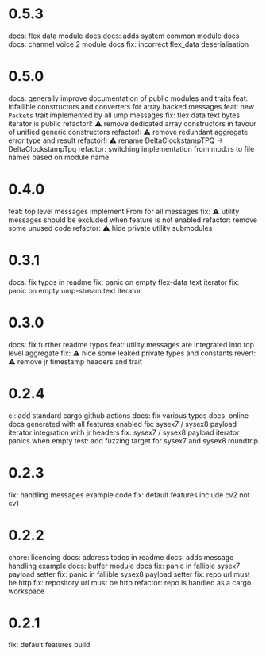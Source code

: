 # 0.5.3
docs: flex data module docs
docs: adds system common module docs
docs: channel voice 2 module docs
fix: incorrect flex_data deserialisation

# 0.5.0
docs: generally improve documentation of public modules and traits
feat: infallible constructors and converters for array backed messages
feat: new `Packets` trait implemented by all ump messages
fix: flex data text bytes iterator is public
refactor!: ⚠️  remove dedicated array constructors in favour of unified generic constructors
refactor!: ⚠️  remove redundant aggregate error type and result
refactor!: ⚠️  rename DeltaClockstampTPQ -> DeltaClockstampTpq
refactor: switching implementation from mod.rs to file names based on module name

# 0.4.0
feat: top level messages implement From for all messages
fix: ⚠️  utility messages should be excluded when feature is not enabled
refactor: remove some unused code
refactor: ⚠️  hide private utility submodules

# 0.3.1
docs: fix typos in readme
fix: panic on empty flex-data text iterator
fix: panic on empty ump-stream text iterator

# 0.3.0
docs: fix further readme typos
feat: utility messages are integrated into top level aggregate
fix: ⚠️  hide some leaked private types and constants
revert: ⚠️  remove jr timestamp headers and trait

# 0.2.4
ci: add standard cargo github actions
docs: fix various typos
docs: online docs generated with all features enabled
fix: sysex7 / sysex8 payload iterator integration with jr headers
fix: sysex7 / sysex8 payload iterator panics when empty
test: add fuzzing target for sysex7 and sysex8 roundtrip

# 0.2.3
fix: handling messages example code
fix: default features include cv2 not cv1

# 0.2.2
chore: licencing
docs: address todos in readme
docs: adds message handling example
docs: buffer module docs
fix: panic in fallible sysex7 payload setter
fix: panic in fallible sysex8 payload setter
fix: repo url must be http
fix: repository url must be http
refactor: repo is handled as a cargo workspace

# 0.2.1
fix: default features build
